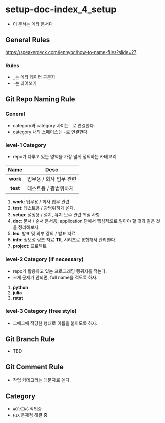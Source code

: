 # setup-doc-index_4_setup

- 이 문서는 메타 문서다 

## General Rules 

https://speakerdeck.com/jennybc/how-to-name-files?slide=27

### Rules 

- `_`는 메타 데이터 구분자 
- `-`는 띄어쓰기 

## Git Repo Naming Rule 

### General 

- category와 category 사이는 `_`로 연결한다. 
- category 내의 스페이스는 `-`로 연결한다 

### level-1 Category

- repo가 다루고 있는 영역을 가장 넓게 정의하는 카테고리 

|Name|Desc|
|:----:|-----|
|**work**|업무용 / 회사 업무 관련 |
|**test**|테스트용 / 광범위하게 |

1. **work**: 업무용 / 회사 업무 관련 
2. **test**: 테스트용 / 광범위하게 쓴다. 
3. **setup**: 설정용 / 설치, 유지 보수 관련 핵심 사항 
4. **doc**: 문서 / 순서 문서용, application 단에서 핵심적으로 알아야 할 것과 같은 것을 정리해보자. 
5. **lec**: 발표 및 외부 강의 / 발표 자료 
6. ~~**info**: 정보성 링크 자료~~  **TIL** 시리즈로 통합해서 관리한다. 
7. **project**: 프로젝트 

### level-2 Category (if necessary) 

- repo가 활용하고 있는 프로그래밍 랭귀지를 적는다. 
- 크게 문제가 안되면, full name을 적도록 하자. 

1. **python** 
2. **julia**
3. **rstat**

### level-3 Category (free style)

- 그때그때 적당한 형태로 이름을 붙이도록 하자. 

## Git Branch Rule 

- TBD 

## Git Comment Rule 

- 작업 카테고리는 대문자로 쓴다. 

## Category 

- `WORKING` 작업중 
- `FIX` 문제점 해결 중 

